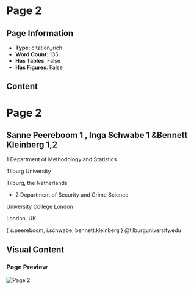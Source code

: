 # Page 2

## Page Information

- **Type**: citation_rich
- **Word Count**: 135
- **Has Tables**: False
- **Has Figures**: False

## Content

# Page 2

## Sanne Peereboom 1 , Inga Schwabe 1 &Bennett Kleinberg 1,2

1 Department of Methodology and Statistics

Tilburg University

Tilburg, the Netherlands

- 2 Department of Security and Crime Science

University College London

London, UK

{ s.peereboom, i.schwabe, bennett.kleinberg } @tilburguniversity.edu

## Visual Content

### Page Preview

![Page 2](/projects/nmn/images/Cognitive_phantoms_in_LLMs_through_the_lens_of_latent_variables_page_2.png)
